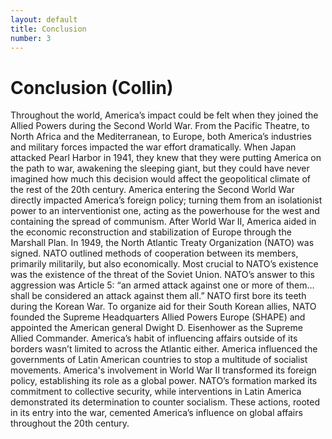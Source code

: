 ```yaml
---
layout: default
title: Conclusion
number: 3
---
```


# Conclusion (Collin)

Throughout the world, America’s impact could be felt when they joined the Allied Powers during the Second World War. From the Pacific Theatre, to North Africa and the Mediterranean, to Europe, both America’s industries and military forces impacted the war effort dramatically. When Japan attacked Pearl Harbor in 1941, they knew that they were putting America on the path to war, awakening the sleeping giant, but they could have never imagined how much this decision would affect the geopolitical climate of the rest of the 20th century. America entering the Second World War directly impacted America’s foreign policy; turning them from an isolationist power to an interventionist one, acting as the powerhouse for the west and containing the spread of communism. After World War II, America aided in the economic reconstruction and stabilization of Europe through the Marshall Plan. In 1949, the North Atlantic Treaty Organization (NATO) was signed. NATO outlined methods of cooperation between its members, primarily militarily, but also economically. Most crucial to NATO’s existence was the existence of the threat of the Soviet Union. NATO’s answer to this aggression was Article 5: “an armed attack against one or more of them… shall be considered an attack against them all.” NATO first bore its teeth during the Korean War. To organize aid for their South Korean allies, NATO founded the Supreme Headquarters Allied Powers Europe (SHAPE) and appointed the American general Dwight D. Eisenhower as the Supreme Allied Commander. America’s habit of influencing affairs outside of its borders wasn’t limited to across the Atlantic either. America influenced the governments of Latin American countries to stop a multitude of socialist movements. America's involvement in World War II transformed its foreign policy, establishing its role as a global power. NATO’s formation marked its commitment to collective security, while interventions in Latin America demonstrated its determination to counter socialism. These actions, rooted in its entry into the war, cemented America’s influence on global affairs throughout the 20th century.
